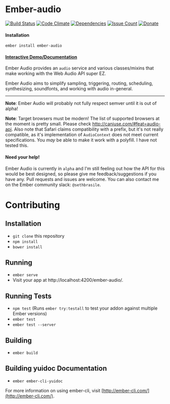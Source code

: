 # Ember-audio

[![Build Status](https://travis-ci.org/sethbrasile/ember-audio.svg?branch=master)](https://travis-ci.org/sethbrasile/ember-audio) [![Code Climate](https://codeclimate.com/github/sethbrasile/ember-audio/badges/gpa.svg)](https://codeclimate.com/github/sethbrasile/ember-audio) [![Dependencies](https://david-dm.org/sethbrasile/ember-audio.svg)](https://david-dm.org/sethbrasile/ember-audio) [![Issue Count](https://codeclimate.com/github/sethbrasile/ember-audio/badges/issue_count.svg)](https://codeclimate.com/github/sethbrasile/ember-audio) [![Donate](https://img.shields.io/badge/Donate-PayPal-green.svg)](https://www.paypal.com/cgi-bin/webscr?cmd=_s-xclick&hosted_button_id=QDPUK852HN9U2)

#### Installation
`ember install ember-audio`

#### [Interactive Demo/Documentation](http://sethbrasile.github.io/ember-audio)

Ember Audio provides an `audio` service and various classes/mixins that make
working with the Web Audio API super EZ.

Ember Audio aims to simplify sampling, triggering, routing, scheduling,
synthesizing, soundfonts, and working with audio in-general.

___

**Note**: Ember Audio will probably not fully respect semver until it is out of
alpha!

**Note**: Target browsers must be modern! The list of supported browsers at
the moment is pretty small. Please check http://caniuse.com/#feat=audio-api.
Also note that Safari claims compatibility with a prefix, but it's not really
compatible, as it's implementation of `AudioContext` does not meet current
specifications. You *may* be able to make it work with a polyfill. I have not
tested this.

#### Need your help!
Ember Audio is currently in `alpha` and I'm still feeling out how the API for
this would be best designed, so please give me feedback/suggestions if you have
any. Pull requests and issues are welcome. You can also contact me on the Ember
community slack: `@sethbrasile`.

# Contributing

## Installation

* `git clone` this repository
* `npm install`
* `bower install`

## Running

* `ember serve`
* Visit your app at http://localhost:4200/ember-audio/.

## Running Tests

* `npm test` (Runs `ember try:testall` to test your addon against multiple Ember versions)
* `ember test`
* `ember test --server`

## Building

* `ember build`

## Building yuidoc Documentation

* `ember ember-cli-yuidoc`

For more information on using ember-cli, visit [http://ember-cli.com/](http://ember-cli.com/).
